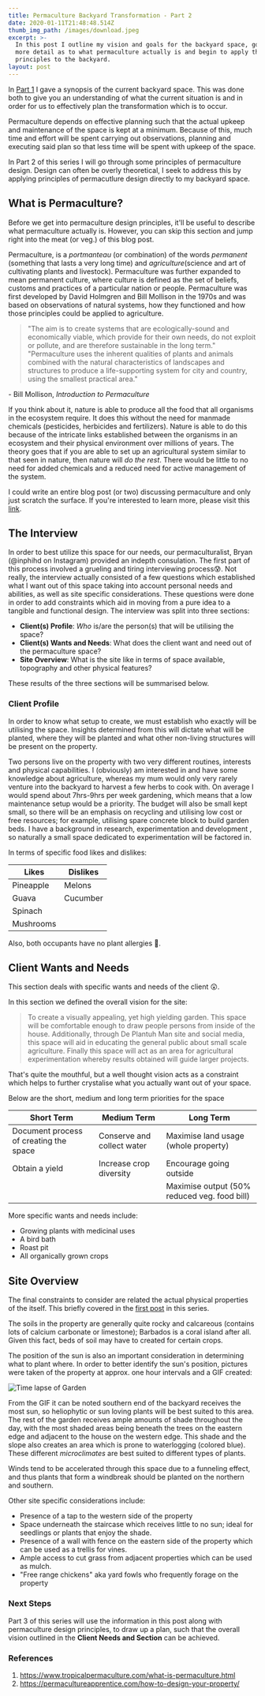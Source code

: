 ```yaml
---
title: Permaculture Backyard Transformation - Part 2
date: 2020-01-11T21:48:48.514Z
thumb_img_path: /images/download.jpeg
excerpt: >-
  In this post I outline my vision and goals for the backyard space, go into
  more detail as to what permaculture actually is and begin to apply those
  principles to the backyard. 
layout: post
---
```

In [Part 1](https://www.deplantuhman.com/posts/permaculture-backyard-transformation-part-1/) I gave a synopsis of the current backyard space. This was done both to give you an understanding of what the current situation is and in order for us to effectively plan the transformation which is to occur. 

Permaculture depends on effective planning such that the actual upkeep and maintenance of the space is kept at a minimum. Because of this, much time and effort will be spent carrying out observations, planning and executing said plan so that less time will be spent with upkeep of the space.  

In Part 2 of this series I will go through some principles of permaculture design. Design can often be overly theoretical, I seek to address this by applying principles of permacutlure design directly to my backyard space. 

## What is Permaculture?

Before we get into permaculture design principles, it'll be useful to describe what permaculture actually is. However, you can skip this section and jump right into the meat (or veg.) of this blog post.

Permaculture, is a *portmanteau* (or combination) of the words *permanent* (something that lasts a very long time) and *agriculture*(science and art of cultivating plants and livestock). Permaculture was further expanded to mean permanent culture, where culture is defined as the set of beliefs, customs and practices of a particular nation or people. Permaculture was first developed by David Holmgren and Bill Mollison in the 1970s and was based on observations of natural systems, how they functioned and how those principles could be applied to agriculture. 

> "The aim is to create systems that are ecologically-sound and economically viable, which provide for their own needs, do not exploit or pollute, and are therefore sustainable in the long term."  "Permaculture uses the inherent qualities of plants and animals combined with the natural characteristics of landscapes and structures to produce a life-supporting system for city and country, using the smallest practical area."

\- Bill Mollison, *Introduction to Permaculture* 

If you think about it, nature is able to produce all the food that all organisms in the ecosystem require. It does this without the need for manmade chemicals (pesticides, herbicides and fertilizers). Nature is able to do this because of the intricate links established between the organisms in an ecosystem and their physical environment over millions of years. The theory goes that if you are able to set up an agricultural system similar to that seen in nature, then nature will *do the rest*. There would be little to no need for added chemicals and a reduced need for active management of the system.  

I could write an entire blog post (or two) discussing permaculture and only just scratch the surface. If you're interested to learn more, please visit this [link](https://www.tropicalpermaculture.com/permaculture-principles.html).

## The Interview

In order to best utilize this space for our needs, our permaculturalist, Bryan (@inphihd on Instagram) provided an indepth consulation. The first part of this process involved a grueling and tiring interviewing process😰. Not really, the interview actually consisted of a few questions which established what I want out of this space taking into account personal needs and abilities, as well as site specific considerations. These questions were done in order to add constraints which aid in moving from a pure idea to a tangible and functional design. The interview was split into three sections:

* **Client(s) Profile**: *Who* is/are the person(s) that will be utilising the space?
* **Client(s) Wants and Needs**: What does the client want and need out of the permaculture space?
* **Site Overview**: What is the site like in terms of space available, topography and other physical features?

These results of the three sections will be summarised below.

### Client Profile

In order to know what setup to create, we must establish who exactly will be utilising the space. Insights determined from this will dictate what will be planted, where they will be planted and what other non-living structures will be present on the property. 

Two persons live on the property with two very different routines, interests and physical capabilities. I (obviously) am interested in and have some knowledge about agriculture, whereas my mum would only very rarely venture into the backyard to harvest a few herbs to cook with. On average I would spend about 7hrs-9hrs per week gardening, which means that a low maintenance setup would be a priority. The budget will also be small kept small, so there will be an emphasis on recycling and utilising low cost or free resources; for example, utilising spare concrete block to build garden beds. I have a background in research, experimentation and development , so naturally a small space dedicated to experimentation will be factored in. 

In terms of specific food likes and dislikes:

| Likes     | Dislikes |
| --------- | -------- |
| Pineapple | Melons   |
| Guava     | Cucumber |
| Spinach   |          |
| Mushrooms |          |



Also, both occupants have no plant allergies 🙌.

## Client Wants and Needs

This section deals with specific wants and needs of the client 😲. 

In this section we defined the overall vision for the site:

> To create a visually appealing, yet high yielding garden. This space will be comfortable enough to draw people persons from inside of the house. Additionally, through De Plantuh Man site and social media, this space will aid in educating the general public about small scale agriculture. Finally this space will act as an area for agricultural experimentation whereby results obtained will guide larger projects.

That's quite the mouthful, but a well thought vision acts as a constraint which helps to further crystalise what you actually want out of your space. 

Below are the short, medium and long term priorities for the space

| Short Term                             | Medium Term                | Long Term                                    |
| -------------------------------------- | -------------------------- | -------------------------------------------- |
| Document process of creating the space | Conserve and collect water | Maximise land usage (whole property)         |
| Obtain a yield                         | Increase crop diversity    | Encourage going outside                      |
|                                        |                            | Maximise output (50% reduced veg. food bill) |

More specific wants and needs include:

* Growing plants with medicinal uses
* A bird bath
* Roast pit
* All organically grown crops

## Site Overview

The final constraints to consider are related the actual physical properties of the itself. This briefly covered in the [first post](https://www.deplantuhman.com/posts/permaculture-backyard-transformation-part-1/) in this series. 

The soils in the property are generally quite rocky and calcareous (contains lots of calcium carbonate or limestone); Barbados is a coral island after all. Given this fact, beds of soil may have to created for certain crops. 

The position of the sun is also an important consideration in determining what to plant where. In order to better identify the sun's position, pictures were taken of the property at approx. one hour intervals and a GIF created:



![Time lapse of Garden](/images/timelapse.gif "Time lapse of Garden")

From the GIF it can be noted southern end of the backyard receives the most sun, so heliophytic or sun loving plants will be best suited to this area. The rest of the garden receives ample amounts of shade throughout the day, with the most shaded areas being beneath the trees on the eastern edge and adjacent to the house on the western edge. This shade and the slope also creates an area which is prone to waterlogging (colored blue). These different *microclimates* are best suited to different types of plants.

Winds tend to be accelerated through this space due to a funneling effect, and thus plants that form a windbreak should be planted on the northern and southern.

Other site specific considerations include:

* Presence of a tap to the western side of the property
* Space underneath the staircase which receives little to no sun; ideal for seedlings or plants that enjoy the shade. 
* Presence of a wall with fence on the eastern side of the property which can be used as a trellis for vines.
* Ample access to cut grass from adjacent properties which can be used as mulch. 
* "Free range chickens" aka yard fowls who frequently forage on the property

### Next Steps

Part 3 of this series will use the information in this post along with permaculture design principles, to draw up a plan, such that the overall vision outlined in the **Client Needs and Section** can be achieved. 

### References

1. https://www.tropicalpermaculture.com/what-is-permaculture.html
2. https://permacultureapprentice.com/how-to-design-your-property/
